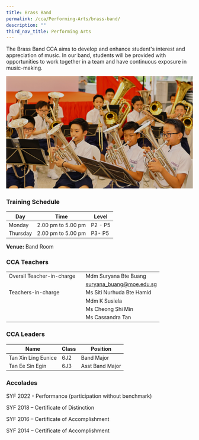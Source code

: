 ```yaml
---
title: Brass Band
permalink: /cca/Performing-Arts/brass-band/
description: ""
third_nav_title: Performing Arts
---
```

The Brass Band CCA aims to develop and enhance student's interest and appreciation of music. In our band, students will be provided with opportunities to work together in a team and have continuous exposure in music-making.


![](/images/brass%20band%20cover.jpg)

### Training Schedule

|Day| Time | Level| 
|-----|----|------|
|Monday|2.00 pm to 5.00 pm |P2 - P5 |
|Thursday|2.00 pm to 5.00 pm |P3- P5|

**Venue:**
Band Room 

### CCA Teachers

|  |  |  |
| -------- | -------- | -------- |
| Overall Teacher-in-charge  |  | Mdm Suryana Bte Buang
|| |  suryana_buang@moe.edu.sg      |
|Teachers-in-charge   |    |  Ms Siti Nurhuda Bte Hamid    | 
|   |      |    Mdm K Susiela
|   |      |  Ms Cheong Shi Min| 
| |     | Ms Cassandra Tan  | 

	
### CCA Leaders

|Name | Class | Position     | 
| -------- | -------- | -------- |
|Tan Xin Ling Eunice     | 6J2     | Band Major    |
| Tan Ee Sin Egin    | 6J3     | Asst Band Major     |



### Accolades

SYF 2022 - Performance (participation without benchmark)

SYF 2018 – Certificate of Distinction

SYF 2016 – Certificate of Accomplishment

SYF 2014 – Certificate of Accomplishment